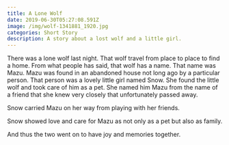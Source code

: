 ```yaml
---
title: A Lone Wolf
date: 2019-06-30T05:27:08.591Z
image: /img/wolf-1341881_1920.jpg
categories: Short Story
description: A story about a lost wolf and a little girl.
---
```

There was a lone wolf last night. That wolf travel from place to place to find a home. From what people has said, that wolf has a name. That name was Mazu. Mazu was found in an abandoned house not long ago by a particular person. That person was a lovely little girl named Snow. She found the little wolf and took care of him as a pet. She named him Mazu from the name of a friend that she knew very closely that unfortunately passed away.



Snow carried Mazu on her way from playing with her friends.

Snow showed love and care for Mazu as not only as a pet but also as family.



And thus the two went on to have joy and memories together.
